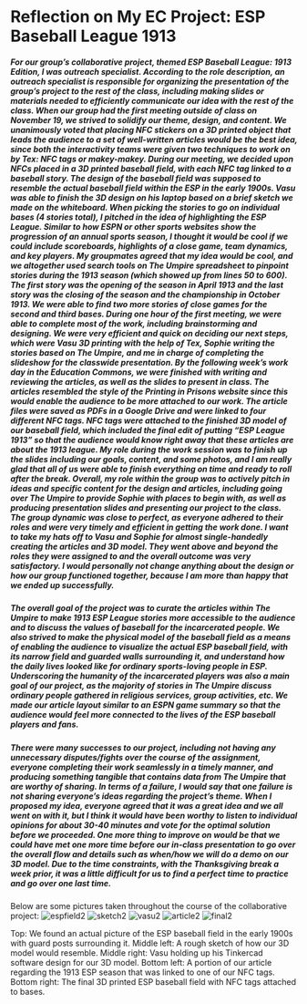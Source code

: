 # Reflection on My EC Project: ESP Baseball League 1913

##### For our group’s collaborative project, themed ESP Baseball League: 1913 Edition, I was outreach specialist. According to the role description, an outreach specialist is responsible for organizing the presentation of the group’s project to the rest of the class, including making slides or materials needed to efficiently communicate our idea with the rest of the class. When our group had the first meeting outside of class on November 19, we strived to solidify our theme, design, and content. We unanimously voted that placing NFC stickers on a 3D printed object that leads the audience to a set of well-written articles would be the best idea, since both the interactivity teams were given two techniques to work on by Tex: NFC tags or makey-makey. During our meeting, we decided upon NFCs placed in a 3D printed baseball field, with each NFC tag linked to a baseball story. The design of the baseball field was supposed to resemble the actual baseball field within the ESP in the early 1900s. Vasu was able to finish the 3D design on his laptop based on a brief sketch we made on the whiteboard. When picking the stories to go on individual bases (4 stories total), I pitched in the idea of highlighting the ESP League. Similar to how ESPN or other sports websites show the progression of an annual sports season, I thought it would be cool if we could include scoreboards, highlights of a close game, team dynamics, and key players. My groupmates agreed that my idea would be cool, and we altogether used search tools on The Umpire spreadsheet to pinpoint stories during the 1913 season (which showed up from lines 50 to 600). The first story was the opening of the season in April 1913 and the last story was the closing of the season and the championship in October 1913. We were able to find two more stories of close games for the second and third bases. During one hour of the first meeting, we were able to complete most of the work, including brainstorming and designing. We were very efficient and quick on deciding our next steps, which were Vasu 3D printing with the help of Tex, Sophie writing the stories based on The Umpire, and me in charge of completing the slideshow for the classwide presentation. By the following week’s work day in the Education Commons, we were finished with writing and reviewing the articles, as well as the slides to present in class. The articles resembled the style of the Printing in Prisons website since this would enable the audience to be more attached to our work. The article files were saved as PDFs in a Google Drive and were linked to four different NFC tags. NFC tags were attached to the finished 3D model of our baseball field, which included the final edit of putting “ESP League 1913” so that the audience would know right away that these articles are about the 1913 league. My role during the work session was to finish up the slides including our goals, content, and some photos, and I am really glad that all of us were able to finish everything on time and ready to roll after the break. Overall, my role within the group was to actively pitch in ideas and specific content for the design and articles, including going over The Umpire to provide Sophie with places to begin with, as well as producing presentation slides and presenting our project to the class. The group dynamic was close to perfect, as everyone adhered to their roles and were very timely and efficient in getting the work done. I want to take my hats off to Vasu and Sophie for almost single-handedly creating the articles and 3D model. They went above and beyond the roles they were assigned to and the overall outcome was very satisfactory. I would personally not change anything about the design or how our group functioned together, because I am more than happy that we ended up successfully.

##### The overall goal of the project was to curate the articles within The Umpire to make 1913 ESP League stories more accessible to the audience and to discuss the values of baseball for the incarcerated people. We also strived to make the physical model of the baseball field as a means of enabling the audience to visualize the actual ESP baseball field, with its narrow field and guarded walls surrounding it, and understand how the daily lives looked like for ordinary sports-loving people in ESP. Underscoring the humanity of the incarcerated players was also a main goal of our project, as the majority of stories in The Umpire discuss ordinary people gathered in religious services, group activities, etc. We made our article layout similar to an ESPN game summary so that the audience would feel more connected to the lives of the ESP baseball players and fans.

##### There were many successes to our project, including not having any unnecessary disputes/fights over the course of the assignment, everyone completing their work seamlessly in a timely manner, and producing something tangible that contains data from The Umpire that are worthy of sharing. In terms of a failure, I would say that one failure is not sharing everyone’s ideas regarding the project’s theme. When I proposed my idea, everyone agreed that it was a great idea and we all went on with it, but I think it would have been worthy to listen to individual opinions for about 30-40 minutes and vote for the optimal solution before we proceeded. One more thing to improve on would be that we could have met one more time before our in-class presentation to go over the overall flow and details such as when/how we will do a demo on our 3D model. Due to the time constraints, with the Thanksgiving break a week prior, it was a little difficult for us to find a perfect time to practice and go over one last time.

Below are some pictures taken throughout the course of the collaborative project:
![espfield2](espfield2.png)
![sketch2](sketch2.png)
![vasu2](vasu2.png)
![article2](article2.png)
![final2](final2.png)

Top: We found an actual picture of the ESP baseball field in the early 1900s with guard posts surrounding it.
Middle left: A rough sketch of how our 3D model would resemble.
Middle right: Vasu holding up his Tinkercad software design for our 3D model.
Bottom left: A portion of our article regarding the 1913 ESP season that was linked to one of our NFC tags.
Bottom right: The final 3D printed ESP baseball field with NFC tags attached to bases.
